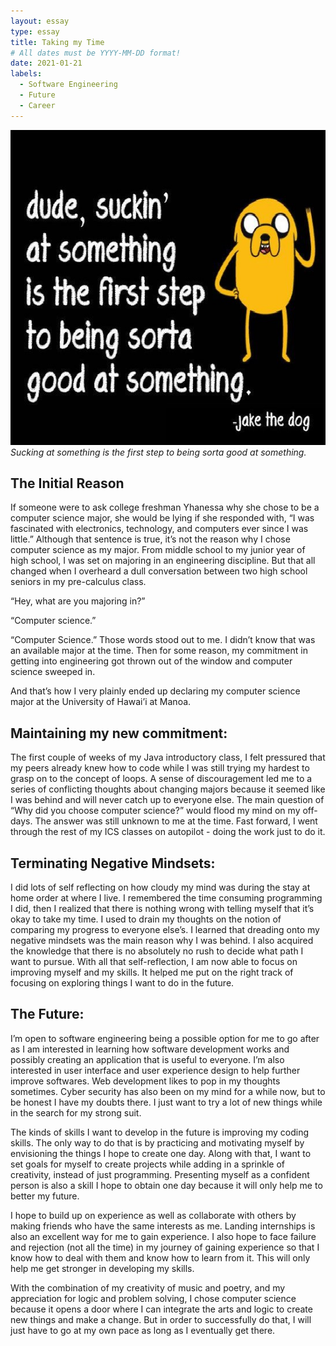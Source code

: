 ```yaml
---
layout: essay
type: essay
title: Taking my Time
# All dates must be YYYY-MM-DD format!
date: 2021-01-21
labels:
  - Software Engineering
  - Future 
  - Career
---
```


<img class="ui tiny right spaced image" src="../images/jakedog.jpg">*Sucking at something is the first step to being sorta good at something.*


## The Initial Reason

If someone were to ask college freshman Yhanessa why she chose to be a computer science major, she would be lying if she responded with, “I was fascinated with electronics, technology, and computers ever since I was little.” Although that sentence is true, it’s not the reason why I chose computer science as my major. From middle school to my junior year of high school, I was set on majoring in an engineering discipline. But that all changed when I overheard a dull conversation between two high school seniors in my pre-calculus class.
 
“Hey, what are you majoring in?”

“Computer science.”

“Computer Science.” Those words stood out to me. I didn’t know that was an available major at the time. Then for some reason, my commitment in getting into engineering got thrown out of the window and computer science sweeped in.

And that’s how I very plainly ended up declaring my computer science major at the University of Hawai’i at Manoa.

## Maintaining my new commitment:

The first couple of weeks of my Java introductory class, I felt pressured that my peers already knew how to code while I was still trying my hardest to grasp on to the concept of loops. A  sense of discouragement led me to a series of conflicting thoughts about changing majors because it seemed like I was behind and will never catch up to everyone else. The main question of  “Why did you choose computer science?” would flood my mind on my off-days. The answer was still unknown to me at the time. Fast forward, I went through the rest of my ICS classes on autopilot - doing the work just to do it.

## Terminating Negative Mindsets:

I did lots of self reflecting on how cloudy my mind was during the stay at home order at where I live. I remembered the time consuming programming I did, then I realized that there is nothing wrong with telling myself that it’s okay to take my time. I used to drain my thoughts on the notion of comparing my progress to everyone else’s. I learned that dreading onto my negative mindsets was the main reason why I was behind. I also acquired the knowledge that there is no absolutely no rush to decide what path I want to pursue. With all that self-reflection, I am now able to focus on improving myself and my skills. It helped me put on the right track of focusing on exploring things I want to do in the future. 

## The Future: 

I’m open to software engineering being a possible option for me to go after as I am interested in learning how software development works and possibly creating an application that is useful to everyone.  I’m also interested in user interface and user experience design to help further improve softwares. Web development likes to pop in my thoughts sometimes. Cyber security has also been on my mind for a while now, but to be honest I have my doubts there. I just want to try a lot of new things while in the search for my strong suit.

The kinds of skills I want to develop in the future is improving my coding skills. The only way to do that is by practicing and motivating myself by envisioning the things I hope to create one day.  Along with that, I want to set goals for myself to create projects while adding in a sprinkle of creativity, instead of just programming. Presenting myself as a confident person is also a skill I hope to obtain one day because it will only help me to better my future.

I hope to build up on experience as well as collaborate with others by making friends who have the same interests as me. Landing internships is also an excellent way for me to gain experience. I also hope to face failure and rejection (not all the time) in my journey of gaining experience so that I know how to deal with them and know how to learn from it. This will only help me get stronger in developing my skills. 

With the combination of my creativity of music and poetry, and my appreciation for logic and problem solving, I chose computer science because it opens a door where I can integrate the arts and logic to create new things and make a change. But in order to successfully do that, I will just have to go at my own pace as long as I eventually get there.
